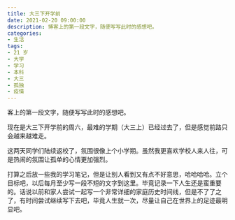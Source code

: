 ```yaml
---
title: 大三下开学前
date: 2021-02-20 09:00:00
description: 博客上的第一段文字，随便写写此时的感想吧。
categories:
- 生活
tags:
- 21 岁
- 大学
- 学习
- 本科
- 大三
- 孤独
- 疫情
---
```


客上的第一段文字，随便写写此时的感想吧。

现在是大三下开学前的周六，最难的学期（大三上）已经过去了，但是感觉前路只会越来越难走。

<!-- more -->

这两天同学们陆续返校了，氛围很像上个小学期。虽然我更喜欢学校人来人往，可是热闹的氛围让孤单的心情更加强烈。

打算之后放一些我的学习笔记，但是让别人看到又有点不好意思，哈哈哈哈。立个目标吧，以后每月至少写一段不短的文字到这里。毕竟记录一下人生还是蛮重要的。话说以前和家人尝试一起写一个非常详细的家庭历史时间线，但是不了了之了，有时间尝试继续写下去吧，毕竟人生就一次，尽量让自己在世界上的足迹最明显吧。